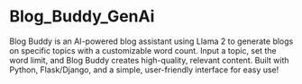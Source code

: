 # Blog_Buddy_GenAi
Blog Buddy is an AI-powered blog assistant using Llama 2 to generate blogs on specific topics with a customizable word count. Input a topic, set the word limit, and Blog Buddy creates high-quality, relevant content. Built with Python, Flask/Django, and a simple, user-friendly interface for easy use!
